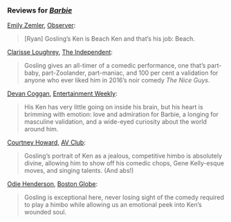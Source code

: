 <!-- Ryan Gosling -->
### Reviews for [_Barbie_](/movies/346698)

[Emily Zemler](https://twitter.com/emilyzemler), [Observer](https://observer.com/2023/07/barbie-review-hilarious-heart-warming-rebellious-and-full-of-sunshine/):

> [Ryan] Gosling’s Ken is Beach Ken and that’s his job: Beach.

[Clarisse Loughrey](https://twitter.com/clarisselou), [The Independent](https://www.independent.co.uk/arts-entertainment/films/reviews/barbie-film-movie-review-b2380412.html):

> Gosling gives an all-timer of a comedic performance, one that’s part-baby, part-Zoolander, part-maniac, and 100 per cent a validation for anyone who ever liked him in 2016’s noir comedy _The Nice Guys_.

[Devan Coggan](https://twitter.com/devancoggan), [Entertainment Weekly](https://ew.com/movies/movie-reviews/barbie-review/):

> His Ken has very little going on inside his brain, but his heart is brimming with emotion: love and admiration for Barbie, a longing for masculine validation, and a wide-eyed curiosity about the world around him.

[Courtney Howard](https://twitter.com/Lulamaybelle), [AV Club](https://www.avclub.com/barbie-movie-review-margot-robbie-greta-gerwig-1850646537):

> Gosling’s portrait of Ken as a jealous, competitive himbo is absolutely divine, allowing him to show off his comedic chops, Gene Kelly-esque moves, and singing talents. (And abs!)

[Odie Henderson](https://bsky.app/profile/odienator.bsky.social), [Boston Globe](https://www.bostonglobe.com/2023/07/18/arts/dont-even-try-put-this-barbie-box/):

> Gosling is exceptional here, never losing sight of the comedy required to play a himbo while allowing us an emotional peek into Ken’s wounded soul.